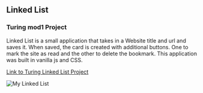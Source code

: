 ## Linked List
### Turing mod1 Project

Linked List is a small application that takes in a Website title and url and saves it. When saved, the card is created with additional buttons. One to mark the site as read and the other to delete the bookmark. This application was built in vanilla js and CSS. 

[Link to Turing Linked List Project](http://frontend.turing.io/projects/linked-list.html)

![My Linked List](https://scontent.fapa1-1.fna.fbcdn.net/v/t1.0-9/31364642_10216678832826699_7905308764838821888_o.jpg?_nc_cat=0&oh=54790e4ed9ad970bbc34508f2767af5a&oe=5B947DD7)
